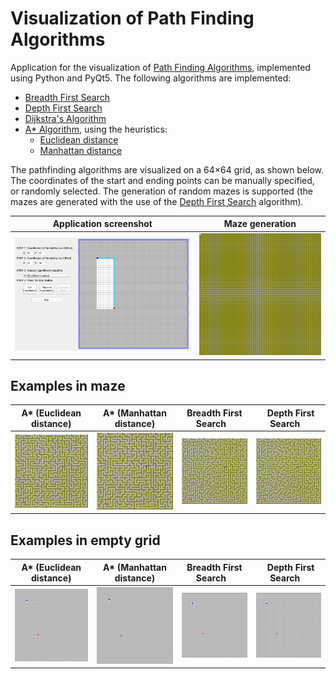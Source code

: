 # Visualization of Path Finding Algorithms

Application for the visualization of [Path Finding Algorithms](https://en.wikipedia.org/wiki/Pathfinding#Algorithms),
implemented using Python and PyQt5. The following algorithms are implemented:

- [Breadth First Search](https://en.wikipedia.org/wiki/Breadth-first_search)
- [Depth First Search](https://en.wikipedia.org/wiki/Depth-first_search)
- [Dijkstra's Algorithm](https://en.wikipedia.org/wiki/Dijkstra%27s_algorithm)
- [A* Algorithm](https://en.wikipedia.org/wiki/A*_search_algorithm), using the heuristics:
    - [Euclidean distance](https://en.wikipedia.org/wiki/Euclidean_distance)
    - [Manhattan distance](https://en.wikipedia.org/wiki/Taxicab_geometry)

The pathfinding algorithms are visualized on a 64×64 grid, as shown below. The coordinates of the start and ending
points can be manually specified, or randomly selected. The generation of random mazes is supported (the mazes are
generated with the use of the [Depth First Search](https://en.wikipedia.org/wiki/Depth-first_search) algorithm).

|             Application screenshot             |                Maze generation                |
|:----------------------------------------------:|:---------------------------------------------:|
| ![ Demo screenshot](demos/demo_screenshot.png) | ![Maze generation](demos/generating_maze.gif) |

## Examples in maze

|                A* (Euclidean distance)                |                A* (Manhattan distance)                |    Breadth First Search&nbsp;&nbsp;&nbsp;   | &nbsp;&nbsp;Depth First Search&nbsp;&nbsp;&nbsp; |
|:-----------------------------------------------------:|:-----------------------------------------------------:|:-------------------------------------------:|:-----------------------------------------:|
| ![A* (Manhattan distance)](demos/a_star_euc_maze.gif) | ![A* (Euclidean distance)](demos/a_star_man_maze.gif) | ![Breadth First Search](demos/bfs_maze.gif) | ![Depth First Search](demos/dfs_maze.gif) |

## Examples in empty grid

|                A* (Euclidean distance)                |                A* (Manhattan distance)                |    Breadth First Search&nbsp;&nbsp;&nbsp;   | &nbsp;&nbsp;Depth First Search&nbsp;&nbsp;&nbsp; |
|:-----------------------------------------------------:|:-----------------------------------------------------:|:-------------------------------------------:|:-----------------------------------------:|
| ![A* (Manhattan distance)](demos/a_star_euc.gif)      | ![A* (Euclidean distance)](demos/a_star_man.gif)      | ![Breadth First Search](demos/bfs.gif)      | ![Depth First Search](demos/dfs.gif)      |
